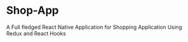 # Shop-App
A Full fledged React Native Application for Shopping Application Using Redux and React Hooks
